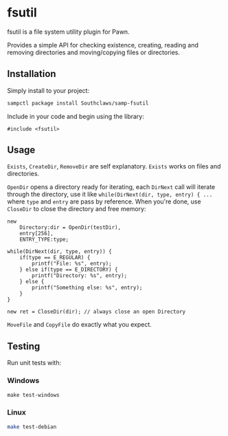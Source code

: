 # fsutil

fsutil is a file system utility plugin for Pawn.

Provides a simple API for checking existence, creating, reading and removing
directories and moving/copying files or directories.

## Installation

Simply install to your project:

```bash
sampctl package install Southclaws/samp-fsutil
```

Include in your code and begin using the library:

```pawn
#include <fsutil>
```

## Usage

`Exists`, `CreateDir`, `RemoveDir` are self explanatory. `Exists` works on files
and directories.

`OpenDir` opens a directory ready for iterating, each `DirNext` call will
iterate through the directory, use it like
`while(DirNext(dir, type, entry) { ...` where `type` and `entry` are pass by
reference. When you're done, use `CloseDir` to close the directory and free
memory:

```pawn
new
    Directory:dir = OpenDir(testDir),
    entry[256],
    ENTRY_TYPE:type;

while(DirNext(dir, type, entry)) {
    if(type == E_REGULAR) {
        printf("File: %s", entry);
    } else if(type == E_DIRECTORY) {
        printf("Directory: %s", entry);
    } else {
        printf("Something else: %s", entry);
    }
}

new ret = CloseDir(dir); // always close an open Directory
```

`MoveFile` and `CopyFile` do exactly what you expect.

## Testing

Run unit tests with:

### Windows

```powershell
make test-windows
```

### Linux

```bash
make test-debian
```
